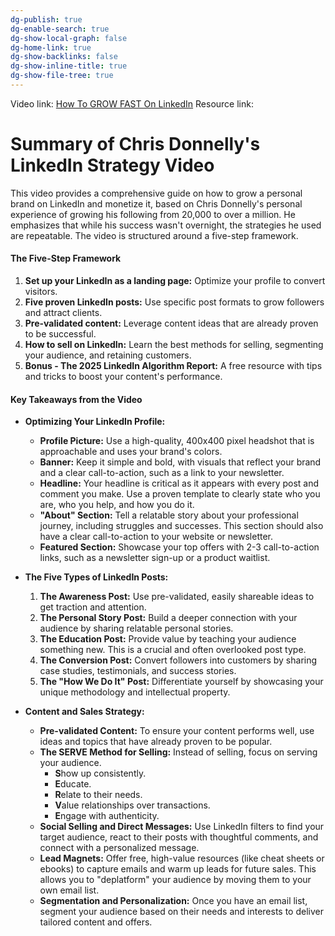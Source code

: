 ```yaml
---
dg-publish: true
dg-enable-search: true
dg-show-local-graph: false
dg-home-link: true
dg-show-backlinks: false
dg-show-inline-title: true
dg-show-file-tree: true
---
```

Video link: [How To GROW FAST On LinkedIn](https://www.youtube.com/watch?v=3tXVSpImzXk)
Resource link: 

# Summary of Chris Donnelly's LinkedIn Strategy Video

This video provides a comprehensive guide on how to grow a personal brand on LinkedIn and monetize it, based on Chris Donnelly's personal experience of growing his following from 20,000 to over a million. He emphasizes that while his success wasn't overnight, the strategies he used are repeatable. The video is structured around a five-step framework.

#### **The Five-Step Framework**

1. **Set up your LinkedIn as a landing page:** Optimize your profile to convert visitors.
2. **Five proven LinkedIn posts:** Use specific post formats to grow followers and attract clients.
3. **Pre-validated content:** Leverage content ideas that are already proven to be successful.
4. **How to sell on LinkedIn:** Learn the best methods for selling, segmenting your audience, and retaining customers.
5. **Bonus - The 2025 LinkedIn Algorithm Report:** A free resource with tips and tricks to boost your content's performance.

#### **Key Takeaways from the Video**

- **Optimizing Your LinkedIn Profile:**
    - **Profile Picture:** Use a high-quality, 400x400 pixel headshot that is approachable and uses your brand's colors.
    - **Banner:** Keep it simple and bold, with visuals that reflect your brand and a clear call-to-action, such as a link to your newsletter.
    - **Headline:** Your headline is critical as it appears with every post and comment you make. Use a proven template to clearly state who you are, who you help, and how you do it.
    - **"About" Section:** Tell a relatable story about your professional journey, including struggles and successes. This section should also have a clear call-to-action to your website or newsletter.
    - **Featured Section:** Showcase your top offers with 2-3 call-to-action links, such as a newsletter sign-up or a product waitlist.

- **The Five Types of LinkedIn Posts:**
    1. **The Awareness Post:** Use pre-validated, easily shareable ideas to get traction and attention.
    2. **The Personal Story Post:** Build a deeper connection with your audience by sharing relatable personal stories.
    3. **The Education Post:** Provide value by teaching your audience something new. This is a crucial and often overlooked post type.
    4. **The Conversion Post:** Convert followers into customers by sharing case studies, testimonials, and success stories.
    5. **The "How We Do It" Post:** Differentiate yourself by showcasing your unique methodology and intellectual property.

- **Content and Sales Strategy:**
    - **Pre-validated Content:** To ensure your content performs well, use ideas and topics that have already proven to be popular.
    - **The SERVE Method for Selling:** Instead of selling, focus on serving your audience.
        - **S**how up consistently.
        - **E**ducate.
        - **R**elate to their needs.
        - **V**alue relationships over transactions.
        - **E**ngage with authenticity.
    - **Social Selling and Direct Messages:** Use LinkedIn filters to find your target audience, react to their posts with thoughtful comments, and connect with a personalized message.
    - **Lead Magnets:** Offer free, high-value resources (like cheat sheets or ebooks) to capture emails and warm up leads for future sales. This allows you to "deplatform" your audience by moving them to your own email list.
    - **Segmentation and Personalization:** Once you have an email list, segment your audience based on their needs and interests to deliver tailored content and offers.